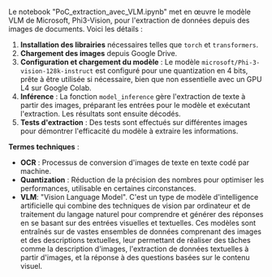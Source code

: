 Le notebook "PoC_extraction_avec_VLM.ipynb" met en œuvre le modèle VLM de Microsoft, Phi3-Vision, pour l'extraction de données depuis des images de documents. 
Voici les détails :

1. **Installation des librairies** nécessaires telles que `torch` et `transformers`.
2. **Chargement des images** depuis Google Drive.
3. **Configuration et chargement du modèle** : Le modèle `microsoft/Phi-3-vision-128k-instruct` est configuré pour une quantization en 4 bits, prête à être utilisée si nécessaire, bien que non essentielle avec un GPU L4 sur Google Colab.
4. **Inférence** : La fonction `model_inference` gère l'extraction de texte à partir des images, préparant les entrées pour le modèle et exécutant l'extraction. Les résultats sont ensuite décodés.
5. **Tests d'extraction** : Des tests sont effectués sur différentes images pour démontrer l'efficacité du modèle à extraire les informations.

**Termes techniques** :
- **OCR** : Processus de conversion d'images de texte en texte codé par machine.
- **Quantization** : Réduction de la précision des nombres pour optimiser les performances, utilisable en certaines circonstances.
- **VLM**: "Vision Language Model". C'est un type de modèle d'intelligence artificielle qui combine des techniques de vision par ordinateur et de traitement du langage naturel pour comprendre et générer des réponses en se basant sur des entrées visuelles et textuelles. Ces modèles sont entraînés sur de vastes ensembles de données comprenant des images et des descriptions textuelles, leur permettant de réaliser des tâches comme la description d'images, l'extraction de données textuelles à partir d'images, et la réponse à des questions basées sur le contenu visuel.
